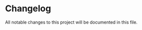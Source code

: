 # Changelog

All notable changes to this project will be documented in this file.

<!--next-version-placeholder-->

